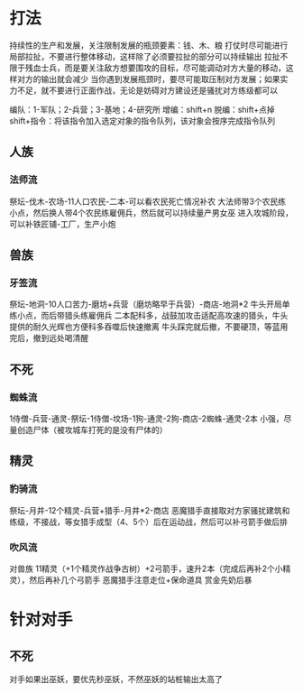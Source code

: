 # 打法
持续性的生产和发展，关注限制发展的瓶颈要素：钱、木、粮
打仗时尽可能进行局部拉扯，不要进行整体移动，这样除了必须要拉扯的部分可以持续输出
拉扯不限于残血士兵，而是要关注敌方想要围攻的目标，尽可能调动对方大量的移动，这样对方的输出就会减少
当你遇到发展瓶颈时，要尽可能取压制对方发展；如果实力不足，就不要进行正面作战，无论是妨碍对方建设还是骚扰对方练级都可以

编队：1-军队；2-兵营；3-基地；4-研究所
增编：shift+n
脱编：shift+点掉
shift+指令：将该指令加入选定对象的指令队列，该对象会按序完成指令队列

## 人族
### 法师流
祭坛-伐木-农场-11人口农民-二本-可以看农民死亡情况补农
大法师带3个农民练小点，然后换人带4个农民练雇佣兵，然后就可以持续量产男女巫
进入攻城阶段，可以补铁匠铺-工厂，生产小炮

## 兽族
### 牙签流
祭坛-地洞-10人口苦力-磨坊+兵营（磨坊略早于兵营）-商店-地洞*2
牛头开局单练小点，而后带猎头练雇佣兵
二本配科多，战鼓加攻击适配高攻速的猎头，牛头提供的耐久光辉也方便科多吞噬后快速撤离
牛头踩完就后撤，不要硬顶，等蓝用完后，撤到远处喝清醒

## 不死
### 蜘蛛流
1侍僧-兵营-通灵-祭坛-1侍僧-坟场-1狗-通灵-2狗-商店-2蜘蛛-通灵-2本
小强，尽量创造尸体（被攻城车打死的是没有尸体的）

## 精灵
### 豹骑流
祭坛-月井-12个精灵-兵营+猎手-月井*2-商店
恶魔猎手直接取对方家骚扰建筑和练级，不接战，等女猎手成型（4、5个）后在运动战，然后可以补弓箭手做后排

### 吹风流
对兽族
11精灵（+1个精灵作战争古树）+2弓箭手，速升2本（完成后再补2个小精灵），然后再补几个弓箭手
恶魔猎手注意走位+保命道具
赏金先奶后暴

# 针对对手
## 不死
对手如果出巫妖，要优先秒巫妖，不然巫妖的站桩输出太高了